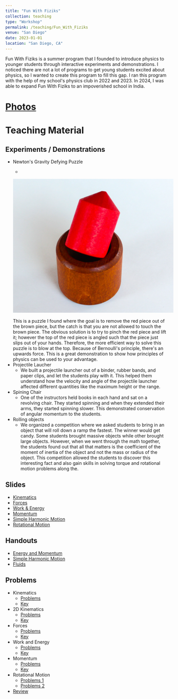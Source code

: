 ```yaml
---
title: "Fun With Fiziks"
collection: teaching
type: "Workshop"
permalink: /teaching/Fun_With_Fiziks
venue: "San Diego"
date: 2023-01-01
location: "San Diego, CA"
---
```


Fun With Fiziks is a summer program that I founded to introduce physics to younger students through interactive experiments and demonstrations. I noticed there are not a lot of programs to get young students excited about physics, so I wanted to create this program to fill this gap. I ran this program with the help of my school's physics club in 2022 and 2023. In 2024, I was able to expand Fun With Fiziks to an impoverished school in India.

[Photos](https://photos.app.goo.gl/5F2aewBoU65ziX9R6)
======

Teaching Material
======

Experiments / Demonstrations
------
* Newton's Gravity Defying Puzzle
    * <p align="center">
    <img src='/images/Newton.png' style="max-width: 500px;">
    </p>
    This is a puzzle I found where the goal is to remove the red piece out of the brown piece, but the catch is that you are not allowed to touch the brown piece. The obvious solution is to try to pinch the red piece and lift it; however the top of the red piece is angled such that the piece just slips out of your hands. Therefore, the more efficient way to solve this puzzle is to blow at the top. Because of Bernoulli's principle, there's an upwards force. This is a great demonstration to show how principles of physics can be used to your advantage.
* Projectile Laucher
    * We built a projectile launcher out of a binder, rubber bands, and paper clips, and let the students play with it. This helped them understand how the velocity and angle of the projectile launcher affected different quantities like the maximum height or the range.
* Spining Chair
    * One of the instructors held books in each hand and sat on a revolving chair. They started spinning and when they extended their arms, they started spinning slower. This demonstrated conservation of angular momentum to the students.
* Rolling objects
    * We organized a competition where we asked students to bring in an object that will roll down a ramp the fastest. The winner would get candy. Some students brought massive objects while other brought large objects. However, when we went through the math together, the students found out that all that matters is the coefficient of the moment of inertia of the object and not the mass or radius of the object. This competition allowed the students to discover this interesting fact and also gain skills in solving torque and rotational motion problems along the.

Slides
------
* [Kinematics](http://nmadhu6002.github.io/files/Kinematics_Slides.pdf)
* [Forces](http://nmadhu6002.github.io/files/Forces_Slides.pdf)
* [Work & Energy](http://nmadhu6002.github.io/files/Work_and_Energy_Slides.pdf)
* [Momentum](http://nmadhu6002.github.io/files/Momentum_Slides.pdf)
* [Simple Harmonic Motion](http://nmadhu6002.github.io/files/Simple_Harmonic_Motion_Slides.pdf)
* [Rotational Motion](http://nmadhu6002.github.io/files/Rotation_Slides.pdf)

Handouts
------
* [Energy and Momentum](http://nmadhu6002.github.io/files/Energy_and_Momentum_Handout.pdf)
* [Simple Harmonic Motion](http://nmadhu6002.github.io/files/Simple_Harmonic_Motion_Handout.pdf)
* [Fluids](http://nmadhu6002.github.io/files/Fluids_Handout.pdf)

Problems
------
* Kinematics
    * [Problems](http://nmadhu6002.github.io/files/Kinematics_Problems.pdf)
    * [Key](http://nmadhu6002.github.io/files/Kinematics_Problems_Key.pdf)
* 2D Kinematics
    * [Problems](http://nmadhu6002.github.io/files/2D_Kinematics_Problems.pdf)
    * [Key](http://nmadhu6002.github.io/files/2D_Kinematics_Problems_Key.pdf)
* Forces
    * [Problems](http://nmadhu6002.github.io/files/Forces_Problems.pdf)
    * [Key](http://nmadhu6002.github.io/files/Forces_Problems_Key.pdf)
* Work and Energy
    * [Problems](http://nmadhu6002.github.io/files/Work_and_Energy_Problems.pdf)
    * [Key](http://nmadhu6002.github.io/files/Work_and_Energy_Problems_Key.pdf)
* Momentum
    * [Problems](http://nmadhu6002.github.io/files/Momentum_Problems.pdf)
    * [Key](http://nmadhu6002.github.io/files/Momentum_Problems_Key.pdf)
* Rotational Motion
    * [Problems 1](http://nmadhu6002.github.io/files/Rotation_problems.pdf)
    * [Problems 2](http://nmadhu6002.github.io/files/More_Rotation_Problems.pdf)
* [Review](http://nmadhu6002.github.io/files/Review_Problems.pdf)